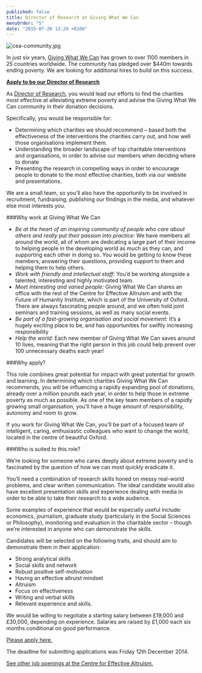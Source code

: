 ```yaml
---
published: false
title: Director of Research at Giving What We Can
menuOrder: "5"
date: "2015-07-20 13:29 +0100"
---
```


![cea-community.jpg]({{site.baseurl}}/src/images/cea-community.jpg)

In just six years, [Giving What We Can](https://www.givingwhatwecan.org/) has grown to over 1100 members in 25 countries worldwide. The community has pledged over $440m towards ending poverty. We are looking for additional hires to build on this success.

[**Apply to be our Director of Research**](https://docs.google.com/forms/d/1cv0BikO2MGmnkBWz9-euTFbqHO0Ttbn-iM_KA7i5zII/viewform)

As [Director of Research](https://www.givingwhatwecan.org/blog/2014-11-04/giving-what-we-can-seeking-director-research), you would lead our efforts to find the charities most effective at alleviating extreme poverty and advise the Giving What We Can community in their donation decisions.

Specifically, you would be responsible for:

- Determining which charities we should recommend – based both the effectiveness of the interventions the charities carry out, and how well those organisations implement them.
- Understanding the broader landscape of top charitable interventions and organisations, in order to advise our members when deciding where to donate
- Presenting the research in compelling ways in order to encourage people to donate to the most effective charities, both via our website and presentations.

We are a small team, so you’ll also have the opportunity to be involved in recruitment, fundraising, publishing our findings in the media, and whatever else most interests you.

###Why work at Giving What We Can

- _Be at the heart of an inspiring community of people who care about others and really put their passion into practice:_ We have members all around the world, all of whom are dedicating a large part of their income to helping people in the developing world as much as they can, and supporting each other in doing so. You would be getting to know these members, answering their questions, providing support to them and helping them to help others.
- _Work with friendly and intellectual staff:_ You’d be working alongside a talented, interesting and highly motivated team.
- _Meet interesting and varied people:_ Giving What We Can shares an office with the rest of the Centre for Effective Altruism and with the Future of Humanity Institute, which is part of the University of Oxford. There are always fascinating people around, and we often hold joint seminars and training sessions, as well as many social events.
- _Be part of a fast-growing organisation and social movement:_ It’s a hugely exciting place to be, and has opportunities for swiftly increasing responsibility
- _Help the world:_ Each new member of Giving What We Can saves around 10 lives, meaning that the right person in this job could help prevent over 100 unnecessary deaths each year!

###Why apply?

This role combines great potential for impact with great potential for growth and learning. In determining which charities Giving What We Can recommends, you will be influencing a rapidly expanding pool of donations, already over a million pounds each year, in order to help those in extreme poverty as much as possible. As one of the key team members of a rapidly growing small organisation, you’ll have a huge amount of responsibility, autonomy and room to grow.

If you work for Giving What We Can, you’ll be part of a focused team of intelligent, caring, enthusiastic colleagues who want to change the world, located in the centre of beautiful Oxford.

###Who is suited to this role?

We’re looking for someone who cares deeply about extreme poverty and is fascinated by the question of how we can most quickly eradicate it.

You’ll need a combination of research skills honed on messy real-world problems, and clear written communication. The ideal candidate would also have excellent presentation skills and experience dealing with media in order to be able to take their research to a wide audience.

Some examples of experience that would be especially useful include: economics, journalism, graduate study (particularly in the Social Sciences or Philosophy), monitoring and evaluation in the charitable sector – though we’re interested in anyone who can demonstrate the skills.

Candidates will be selected on the following traits, and should aim to demonstrate them in their application:

- Strong analytical skills
- Social skills and network
- Robust positive self-motivation
- Having an effective altruist mindset
- Altruism
- Focus on effectiveness
- Writing and verbal skills
- Relevant experience and skills.

We would be willing to negotiate a starting salary between £19,000 and £30,000, depending on experience. Salaries are raised by £1,000 each six months conditional on good performance.

[Please apply here.](https://docs.google.com/forms/d/1cv0BikO2MGmnkBWz9-euTFbqHO0Ttbn-iM_KA7i5zII/viewform)

The deadline for submitting applications was Friday 12th December 2014.

[See other job openings at the Centre for Effective Altruism.](/careers/)
